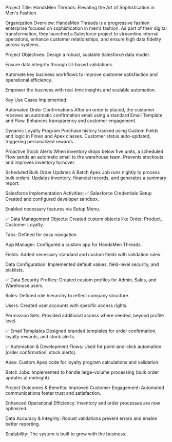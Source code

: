 Project Title: HandsMen Threads: Elevating the Art of Sophistication in Men's Fashion

Organization Overview: HandsMen Threads is a progressive fashion enterprise focused on sophistication in men’s fashion. As part of their digital transformation, they launched a Salesforce project to streamline internal operations, enhance customer relationships, and ensure high data fidelity across systems.

Project Objectives: Design a robust, scalable Salesforce data model.

Ensure data integrity through UI-based validations.

Automate key business workflows to improve customer satisfaction and operational efficiency.

Empower the business with real-time insights and scalable automation.

Key Use Cases Implemented:

Automated Order Confirmations After an order is placed, the customer receives an automatic confirmation email using a standard Email Template and Flow.
Enhances transparency and customer engagement.

Dynamic Loyalty Program Purchase history tracked using Custom Fields and logic in Flows and Apex classes.
Customer status auto-updated, triggering personalized rewards.

Proactive Stock Alerts When inventory drops below five units, a scheduled Flow sends an automatic email to the warehouse team.
Prevents stockouts and improves inventory turnover.

Scheduled Bulk Order Updates A Batch Apex Job runs nightly to process bulk orders.
Updates inventory, financial records, and generates a summary report.

Salesforce Implementation Activities: 
✅ Salesforce Credentials Setup Created and configured developer sandbox.

Enabled necessary features via Setup Menu.

✅ Data Management Objects: Created custom objects like Order, Product, Customer Loyalty.

Tabs: Defined for easy navigation.

App Manager: Configured a custom app for HandsMen Threads.

Fields: Added necessary standard and custom fields with validation rules.

Data Configuration: Implemented default values, field-level security, and picklists.

✅ Data Security Profiles: Created custom profiles for Admin, Sales, and Warehouse users.

Roles: Defined role hierarchy to reflect company structure.

Users: Created user accounts with specific access rights.

Permission Sets: Provided additional access where needed, beyond profile level.

✅ Email Templates Designed branded templates for order confirmation, loyalty rewards, and stock alerts.

✅ Automation & Development Flows: Used for point-and-click automation (order confirmation, stock alerts).

Apex: Custom Apex code for loyalty program calculations and validation.

Batch Jobs: Implemented to handle large-volume processing (bulk order updates at midnight).

Project Outcomes & Benefits: Improved Customer Engagement: Automated communications foster trust and satisfaction.

Enhanced Operational Efficiency: Inventory and order processes are now optimized.

Data Accuracy & Integrity: Robust validations prevent errors and enable better reporting.

Scalability: The system is built to grow with the business.
